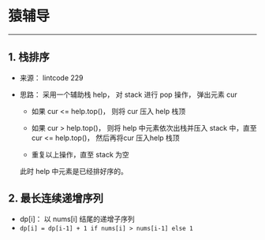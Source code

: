 # 猿辅导

---



## 1. 栈排序

- 来源： lintcode 229

- 思路： 采用一个辅助栈 help， 对 stack 进行 pop 操作， 弹出元素 cur

  - 如果 cur <= help.top()， 则将 cur 压入 help 栈顶
  - 如果 cur > help.top()， 则将 help 中元素依次出栈并压入 stack 中，直至 cur <= help.top()， 然后再将cur 压入help 栈顶

  - 重复以上操作，直至 stack 为空

  此时 help 中元素是已经排好序的。

## 2. 最长连续递增序列

- dp[i]： 以 nums[i] 结尾的递增子序列
- `dp[i] = dp[i-1] + 1 if nums[i] > nums[i-1] else 1`



